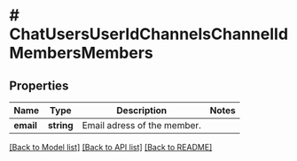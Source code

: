 # # ChatUsersUserIdChannelsChannelIdMembersMembers

## Properties

Name | Type | Description | Notes
------------ | ------------- | ------------- | -------------
**email** | **string** | Email adress of the member. | 

[[Back to Model list]](../../README.md#documentation-for-models) [[Back to API list]](../../README.md#documentation-for-api-endpoints) [[Back to README]](../../README.md)


